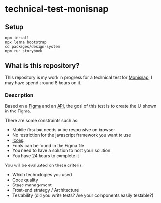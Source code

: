 # technical-test-monisnap

## Setup

```
npm install
npx lerna bootstrap
cd packages/design-system
npm run storybook
```

## What is this repository?

This repository is my work in progress for a technical test for [Monisnap](https://www.monisnap.com/fr/), I may have spend around 8 hours on it.

### Description
Based on a [Figma](https://www.figma.com/file/7f9BwAJVoGmsDfuebmaoUE/Case-Front-Monisnap) and an [API](https://my-json-server.typicode.com/Monisnap/test-front-back), the goal of this test is to create the UI shown in the Figma.

There are some constraints such as:
- Mobile first but needs to be responsive on browser
- No restriction for the javascript framework you want to use
- [Icons](https://material.io/resources/icons).
- Fonts can be found in the Figma file
- You need to have a solution to host your solution.
- You have 24 hours to complete it

You will be evaluated on these criteria:
- Which technologies you used
- Code quality
- Stage management
- Front-end strategy / Architecture
- Testability (did you write tests? Are your components easily testable?)



